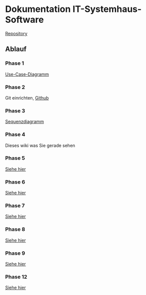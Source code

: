 # Dokumentation IT-Systemhaus-Software

[Repository](https://github.com/fabi321/lf8-itsystemhaus-software)

## Ablauf

### Phase 1
[Use-Case-Diagramm](https://github.com/fabi321/lf8-itsystemhaus-software/blob/main/Phase1_Use_Case.pdf)
### Phase 2
Git einrichten, [Github](https://github.com/fabi321/lf8-itsystemhaus-software)
### Phase 3
[Sequenzdiagramm](https://github.com/fabi321/lf8-itsystemhaus-software/blob/main/SeqPhase3.pdf)
### Phase 4
Dieses wiki was Sie gerade sehen
### Phase 5
[Siehe hier](phase5)
### Phase 6
[Siehe hier](phase6)
### Phase 7
[Siehe hier](phase7)
### Phase 8
[Siehe hier](phase8)
### Phase 9
[Siehe hier](phase9)
### Phase 12
[Siehe hier](phase12)
